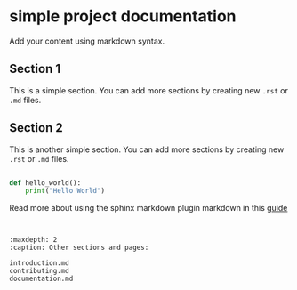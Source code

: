 simple project documentation
============================

Add your content using markdown syntax.

Section 1
---------

This is a simple section. You can add more sections by creating new `.rst` or `.md` files.

Section 2
---------

This is another simple section. You can add more sections by creating new `.rst` or `.md` files.

```python

def hello_world():
    print("Hello World")
```

Read more about using the sphinx markdown plugin markdown in this [guide](https://myst-parser.readthedocs.io/en/latest/faq/index.html)

```{include} introduction.md
```

```{include} contributing.md
```


```{toctree}
:maxdepth: 2
:caption: Other sections and pages:

introduction.md
contributing.md
documentation.md
```